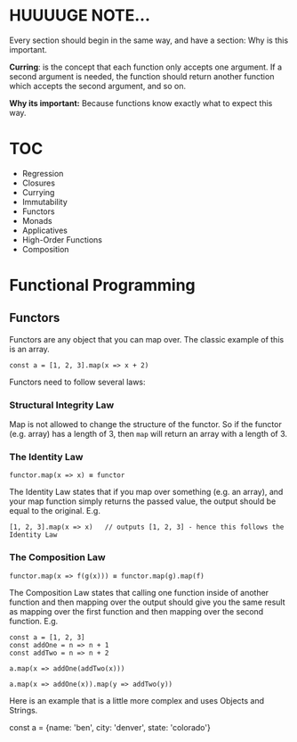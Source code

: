 # HUUUUGE NOTE...

Every section should begin in the same way, and have a section: Why is this important.

**Curring**: is the concept that each function only accepts one argument. If a second argument is needed, the function should return another function which accepts the second argument, and so on.

**Why its important:** Because functions know exactly what to expect this way.


# TOC

* Regression
* Closures
* Currying
* Immutability
* Functors
* Monads
* Applicatives
* High-Order Functions
* Composition


# Functional Programming

## Functors

Functors are any object that you can map over. The classic example of this is an array.

    const a = [1, 2, 3].map(x => x + 2)

Functors need to follow several laws:

### Structural Integrity Law

Map is not allowed to change the structure of the functor. So if the functor (e.g. array) has a length of 3, then `map` will return an array with a length of 3. 


### The Identity Law

    functor.map(x => x) ≡ functor

The Identity Law states that if you map over something (e.g. an array), and your map function simply returns the passed value, the output should be equal to the original. E.g.

    [1, 2, 3].map(x => x)   // outputs [1, 2, 3] - hence this follows the Identity Law

### The Composition Law

    functor.map(x => f(g(x))) ≡ functor.map(g).map(f)

The Composition Law states that calling one function inside of another function and then mapping over the output should give you the same result as mapping over the first function and then mapping over the second function. E.g.

    const a = [1, 2, 3]
    const addOne = n => n + 1
    const addTwo = n => n + 2

    a.map(x => addOne(addTwo(x)))

    a.map(x => addOne(x)).map(y => addTwo(y))

Here is an example that is a little more complex and uses Objects and Strings. 

  const a = {name: 'ben', city: 'denver', state: 'colorado'}




